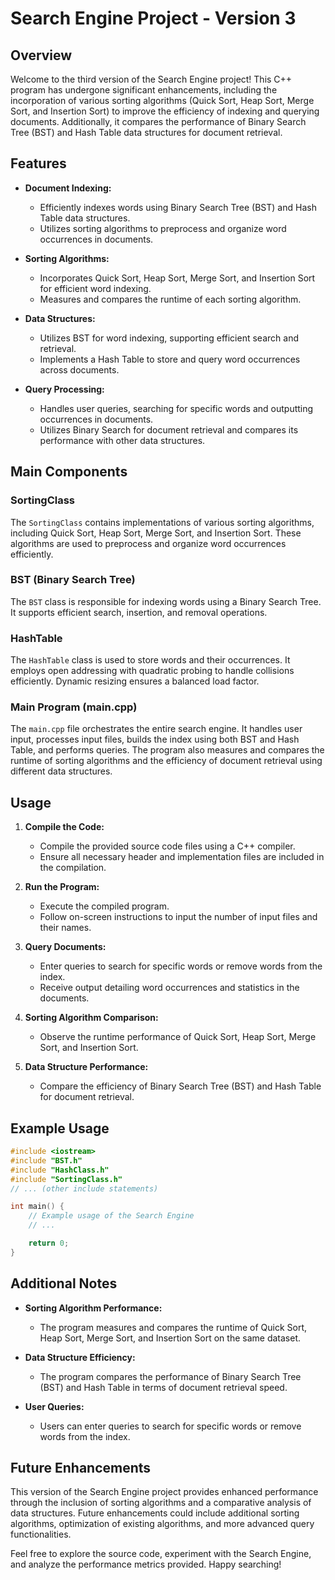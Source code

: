 # Search Engine Project - Version 3

## Overview

Welcome to the third version of the Search Engine project! This C++ program has undergone significant enhancements, including the incorporation of various sorting algorithms (Quick Sort, Heap Sort, Merge Sort, and Insertion Sort) to improve the efficiency of indexing and querying documents. Additionally, it compares the performance of Binary Search Tree (BST) and Hash Table data structures for document retrieval.

## Features

- **Document Indexing:**
  - Efficiently indexes words using Binary Search Tree (BST) and Hash Table data structures.
  - Utilizes sorting algorithms to preprocess and organize word occurrences in documents.

- **Sorting Algorithms:**
  - Incorporates Quick Sort, Heap Sort, Merge Sort, and Insertion Sort for efficient word indexing.
  - Measures and compares the runtime of each sorting algorithm.

- **Data Structures:**
  - Utilizes BST for word indexing, supporting efficient search and retrieval.
  - Implements a Hash Table to store and query word occurrences across documents.

- **Query Processing:**
  - Handles user queries, searching for specific words and outputting occurrences in documents.
  - Utilizes Binary Search for document retrieval and compares its performance with other data structures.

## Main Components

### SortingClass

The `SortingClass` contains implementations of various sorting algorithms, including Quick Sort, Heap Sort, Merge Sort, and Insertion Sort. These algorithms are used to preprocess and organize word occurrences efficiently.

### BST (Binary Search Tree)

The `BST` class is responsible for indexing words using a Binary Search Tree. It supports efficient search, insertion, and removal operations.

### HashTable

The `HashTable` class is used to store words and their occurrences. It employs open addressing with quadratic probing to handle collisions efficiently. Dynamic resizing ensures a balanced load factor.

### Main Program (main.cpp)

The `main.cpp` file orchestrates the entire search engine. It handles user input, processes input files, builds the index using both BST and Hash Table, and performs queries. The program also measures and compares the runtime of sorting algorithms and the efficiency of document retrieval using different data structures.

## Usage

1. **Compile the Code:**
   - Compile the provided source code files using a C++ compiler.
   - Ensure all necessary header and implementation files are included in the compilation.

2. **Run the Program:**
   - Execute the compiled program.
   - Follow on-screen instructions to input the number of input files and their names.

3. **Query Documents:**
   - Enter queries to search for specific words or remove words from the index.
   - Receive output detailing word occurrences and statistics in the documents.

4. **Sorting Algorithm Comparison:**
   - Observe the runtime performance of Quick Sort, Heap Sort, Merge Sort, and Insertion Sort.

5. **Data Structure Performance:**
   - Compare the efficiency of Binary Search Tree (BST) and Hash Table for document retrieval.

## Example Usage

```cpp
#include <iostream>
#include "BST.h"
#include "HashClass.h"
#include "SortingClass.h"
// ... (other include statements)

int main() {
    // Example usage of the Search Engine
    // ...

    return 0;
}
```

## Additional Notes

- **Sorting Algorithm Performance:**
  - The program measures and compares the runtime of Quick Sort, Heap Sort, Merge Sort, and Insertion Sort on the same dataset.

- **Data Structure Efficiency:**
  - The program compares the performance of Binary Search Tree (BST) and Hash Table in terms of document retrieval speed.

- **User Queries:**
  - Users can enter queries to search for specific words or remove words from the index.

## Future Enhancements

This version of the Search Engine project provides enhanced performance through the inclusion of sorting algorithms and a comparative analysis of data structures. Future enhancements could include additional sorting algorithms, optimization of existing algorithms, and more advanced query functionalities.

Feel free to explore the source code, experiment with the Search Engine, and analyze the performance metrics provided. Happy searching!
